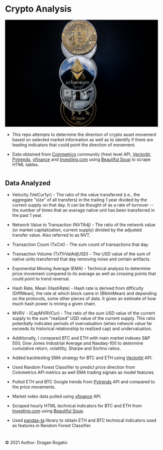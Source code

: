 # Crypto Analysis
![image](images/cryptocurrency.jpg)

* This repo attempts to determine the direction of crypto asset movement based on selected market information as well as to identify if there are leading indicators that could point the direction of movement.

* Data obtained from [Coinmetrics](https://docs.coinmetrics.io/api/v4) community (free) level API, [Vectorbt](https://github.com/polakowo/vectorbt), [Pytrends](https://pypi.org/project/pytrends/), [yfinance](https://pypi.org/project/yfinance/) and [Investing.com](https://www.investing.com/indices/investing.com-btc-usd-technical) using [Beautiful Soup](https://www.crummy.com/software/BeautifulSoup/bs4/doc/) to scrape HTML tables. 
#
## Data Analyzed

* Velocity (VelCur1yr) - The ratio of the value transferred (i.e., the aggregate "size" of all transfers) in the trailing 1 year divided by the current supply on that day. It can be thought of as a rate of turnover -- the number of times that an average native unit has been transferred in the past 1 year.

* Network Value to Transaction (NVTAdj) - The ratio of the network value (or market capitalization, current supply) divided by the adjusted transfer value. Also referred to as NVT.

* Transaction Count (TxCnt) - The sum count of transactions that day. 

* Transaction Volume (TxTfrValAdjUSD) - The USD value of the sum of native units transferred that day removing noise and certain artifacts.

* Exponential Moving Average (EMA) - Technical analysis to determine price movement compared to its average as well as crossing points that could point to trend reversal.

* Hash Rate, Mean (HashRate) - Hash rate is derived from difficulty (DiffMean), the rate at which block came in (BlkIntMean) and depending on the protocols, some other pieces of data. It gives an estimate of how much hash power is mining a given chain.

* MVRV - (CapMVRVCur) - The ratio of the sum USD value of the current supply to the sum "realized" USD value of the current supply. This ratio potentially indicates periods of overvaluation (when network value far exceeds its historical relationship to realized cap) and undervaluation.

* Additionally, I compared BTC and ETH with main market indexes S&P 500, Dow Jones Industrial Average and Nasdaq-100 to determine cumulative return, volatility, Sharpe and Sortino ratios. 

* Added backtesting SMA strategy for BTC and ETH using [Vectorbt](https://github.com/polakowo/vectorbt) API.

* Used Random Forest Classifier to predict price direction from Coinmetrics API metrics as well EMA trading signals as model features. 

* Pulled ETH and BTC Google trends from [Pytrends](https://pypi.org/project/pytrends/) API and compared to the price movements. 

* Market index data pulled using [yfinance](https://pypi.org/project/yfinance/) API. 

* Scraped hourly HTML technical indicators for BTC and ETH from [Investing.com](https://www.investing.com/indices/investing.com-btc-usd-technical) using [Beautiful Soup](https://www.crummy.com/software/BeautifulSoup/bs4/doc/).

* Used [pandas-ta](https://pypi.org/project/pandas-ta/) library to obtain ETH and BTC technical indicators used as features in Random Forest Classifier. 
#
© 2021 Author: Dragan Bogatic